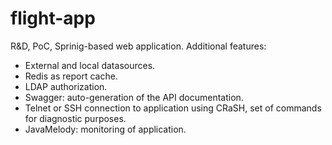 # flight-app 

R&D, PoC, Sprinig-based web application. Additional features:
- External and local datasources.
- Redis as report cache.
- LDAP authorization.
- Swagger: auto-generation of the API documentation.
- Telnet or SSH connection to application using CRaSH, set of commands for diagnostic purposes.
- JavaMelody: monitoring of application.
